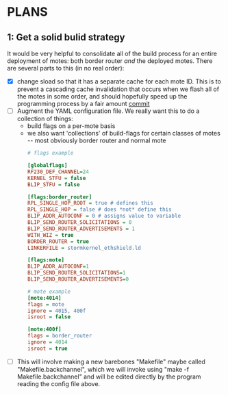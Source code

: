 # PLANS

## 1: Get a solid bulid strategy

It would be very helpful to consolidate all of the build process for an entire
deployment of motes: both border router *and* the deployed motes. There are several parts
to this (in no real order):

- [x] change sload so that it has a separate cache for each mote ID. This is to
    prevent a cascading cache invalidation that occurs when we flash all of the
    motes in some order, and should hopefully speed up the programming process by
    a fair amount [commit](https://github.com/gtfierro/stormloader/commit/3274031958fea6c9b3c8d1ab2807823e6d4f7995)
- [ ] Augment the YAML configuration file. We really want this to do a collection of things:
    - build flags on a per-mote basis
    - we also want 'collections' of build-flags for certain classes of motes -- most obviously border router and normal mote
        ```cfg
        # flags example

        [globalflags]
        RF230_DEF_CHANNEL=24
        KERNEL_STFU = false
        BLIP_STFU = false

        [flags:border_router]
        RPL_SINGLE_HOP_ROOT = true # defines this
        RPL_SINGLE_HOP = false # does *not* define this
        BLIP_ADDR_AUTOCONF = 0 # assigns value to variable
        BLIP_SEND_ROUTER_SOLICITATIONS = 0
        BLIP_SEND_ROUTER_ADVERTISEMENTS = 1
        WITH_WIZ = true
        BORDER_ROUTER = true
        LINKERFILE = stormkernel_ethshield.ld

        [flags:mote]
        BLIP_ADDR_AUTOCONF=1
        BLIP_SEND_ROUTER_SOLICITATIONS=1
        BLIP_SEND_ROUTER_ADVERTISEMENTS=0

        # mote example
        [mote:4014]
        flags = mote
        ignore = 4015, 400f
        isroot = false

        [mote:400f]
        flags = border_router
        ignore = 4014
        isroot = true
        ```
- [ ] This will involve making a new barebones "Makefile" maybe called "Makefile.backchannel", which we will invoke using "make -f Makefile.backchannel"
  and will be edited directly by the program reading the config file above.
